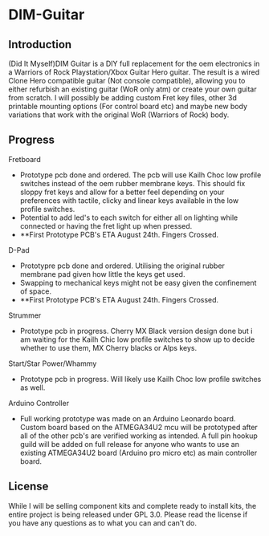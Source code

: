 # DIM-Guitar

## Introduction

(Did It Myself)DIM Guitar is a DIY full replacement for the oem electronics in a Warriors of Rock Playstation/Xbox Guitar Hero guitar. The result is a wired Clone Hero compatible guitar (Not console compatible), allowing you to either refurbish an existing guitar (WoR only atm) or create your own guitar from scratch. I will possibly be adding custom Fret key files, other 3d printable mounting options (For control board etc) and maybe new body variations that work with the original WoR (Warriors of Rock) body.

## Progress

Fretboard

- Prototype pcb done and ordered. The pcb will use Kailh Choc low profile switches instead of the oem rubber membrane keys. This should fix sloppy fret keys and allow for a better feel depending on your preferences with tactile, clicky and linear keys available in the low profile switches.
- Potential to add led's to each switch for either all on lighting while connected or having the fret light up when pressed.
- **First Prototype PCB's ETA August 24th. Fingers Crossed.

D-Pad

- Prototypre pcb done and ordered. Utilising the original rubber membrane pad given how little the keys get used.
- Swapping to mechanical keys might not be easy given the confinement of space.
- **First Prototype PCB's ETA August 24th. Fingers Crossed.

Strummer

- Prototype pcb in progress. Cherry MX Black version design done but i am waiting for the Kailh Chic low profile switches to show up to decide whether to use them, MX Cherry blacks or Alps keys.

Start/Star Power/Whammy

- Prototype pcb in progress. Will likely use Kailh Choc low profile switches as well.

Arduino Controller

- Full working prototype was made on an Arduino Leonardo board. Custom board based on the ATMEGA34U2 mcu will be prototyped after all of the other pcb's are verified working as intended. A full pin hookup guild will be added on full release for anyone who wants to use an existing ATMEGA34U2 board (Arduino pro micro etc) as main controller board.

## License

While I will be selling component kits and complete ready to install kits, the entire project is being released under GPL 3.0. Please read the license if you have any questions as to what you can and can't do.
